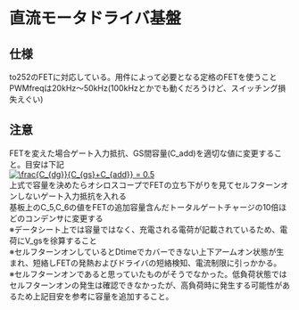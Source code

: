 # 直流モータドライバ基盤
## 仕様　<br>
to252のFETに対応している。用件によって必要となる定格のFETを使うこと<br>
PWMfreqは20kHz～50kHz(100kHzとかでも動くだろうけど、スイッチング損失えぐい)
## 注意
FETを変えた場合ゲート入力抵抗、GS間容量(C_add)を適切な値に変更すること。目安は下記 <br>
<a href="https://www.codecogs.com/eqnedit.php?latex=\frac{C_{dg}}{C_{gs}&plus;C_{add}}&space;=&space;0.5" target="_blank"><img src="https://latex.codecogs.com/gif.latex?\frac{C_{dg}}{C_{gs}&plus;C_{add}}&space;=&space;0.5" title="\frac{C_{dg}}{C_{gs}+C_{add}} = 0.5" /></a> <br>
上式で容量を決めたらオシロスコープでFETの立ち下がりを見てセルフターンオンしないゲート入力抵抗を入れる <br>
基板上のC_5,C_6の値をFETの追加容量含んだトータルゲートチャージの10倍ほどのコンデンサに変更する<br>
※データシート上では容量ではなく、充電される電荷が記載されているため、電荷にV_gsを徐算すること<br>
※セルフターンオンしているとDtimeでカバーできない上下アームオン状態が生まれ、短絡しFETの発熱およびドライバの短絡検知、電流制限に引っかかる。<br>
※セルフターンオンであると思っていたものがそうでなかった。低負荷状態ではセルフターンオンの発生は確認できなかったが、高負荷時に発生する可能性があるため上記目安を参考に容量を追加すること。<br>
